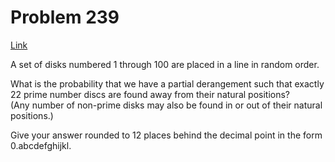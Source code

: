 # Problem 239

[Link](https://projecteuler.net/problem=239)

A set of disks numbered $1$ through $100$ are placed in a line in random order.

What is the probability that we have a partial derangement such that exactly $22$ prime number discs are found away from their natural positions?  
(Any number of non-prime disks may also be found in or out of their natural positions.)

Give your answer rounded to $12$ places behind the decimal point in the form 0.abcdefghijkl.